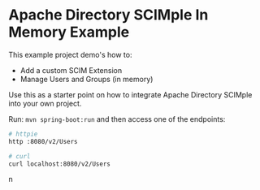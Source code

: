 Apache Directory SCIMple In Memory Example
==========================================

This example project demo's how to:

* Add a custom SCIM Extension
* Manage Users and Groups (in memory)

Use this as a starter point on how to integrate Apache Directory SCIMple into your own project.

Run: `mvn spring-boot:run` and then access one of the endpoints:

```bash
# httpie
http :8080/v2/Users

# curl
curl localhost:8080/v2/Users
```
n

